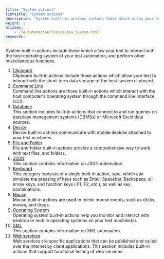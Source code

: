 ```yaml
--- 
title: "System actions"
linktitle: "System actions"
description: "System built-in actions include those which allow your test to interact with the host operating system of your test automation, and perform other miscellaneous functions."
weight: 1
aliases: 
    - /TA_Automation/Topics/bia_System.html
keywords: 
---
```


System built-in actions include those which allow your test to interact with the host operating system of your test automation, and perform other miscellaneous functions.

1.  [Clipboard](/automation-guide/action-based-testing-language/built-in-actions/system-actions/clipboard/)  
Clipboard built-in actions include those actions which allow your test to interact with the short-term data storage of the host system clipboard.
2.  [Command Line](/automation-guide/action-based-testing-language/built-in-actions/system-actions/command-line/)  
Command line actions are those built-in actions which interact with the host computer's operating system through the command line interface \(CLI\).
3.  [Database](/automation-guide/action-based-testing-language/built-in-actions/system-actions/database/)  
This section includes built-in actions that connect to and run queries on database management systems \(DBMSs\) or Microsoft Excel data sources.
4.  [Device](/automation-guide/action-based-testing-language/built-in-actions/system-actions/device/)  
Device built-in actions communicate with mobile devices attached to your test machines.
5.  [File and Folder](/automation-guide/action-based-testing-language/built-in-actions/system-actions/file-and-folder/)  
File and folder built-in actions provide a comprehensive way to work with text files, and folders.
6.  [JSON](/automation-guide/action-based-testing-language/built-in-actions/system-actions/json/)  
This section contains information on JSON automation.
7.  [Keyboard](/automation-guide/action-based-testing-language/built-in-actions/system-actions/keyboard/)  
This category consists of a single built-in action, type, which can simulate the pressing of keys such as Enter, Spacebar, Backspace, all arrow keys, and function keys \( F1, F2, etc.\), as well as key combinations.
8.  [Mouse](/automation-guide/action-based-testing-language/built-in-actions/system-actions/mouse/)  
Mouse built-in actions are used to mimic mouse events, such as clicks, moves, and drags.
9.  [Operating System](/automation-guide/action-based-testing-language/built-in-actions/system-actions/operating-system/)  
Operating system built-in actions help you monitor and interact with desktop or mobile operating systems on your test machine\(s\).
10. [XML](/automation-guide/action-based-testing-language/built-in-actions/system-actions/xml/)  
This section contains information on XML automation.
11. [Web services](/automation-guide/action-based-testing-language/built-in-actions/system-actions/web-services/)  
Web services are specific applications that can be published and called over the Internet by client applications. This section includes built-in actions that support functional testing of web services.



